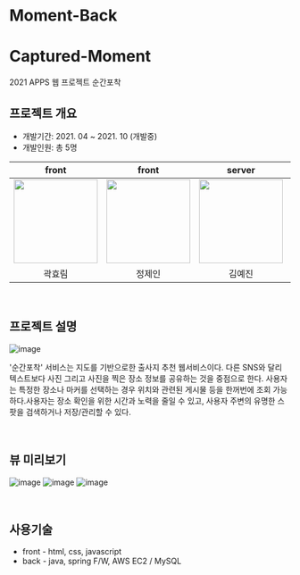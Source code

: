 # Moment-Back

# Captured-Moment
2021 APPS 웹 프로젝트 순간포착

## 프로젝트 개요

- 개발기간: 2021. 04 ~ 2021. 10 (개발중)
- 개발인원: 총 5명

|front|front|server|server|server|
|:--:|:--:|:--:|:--:|:--:|
|<img src="https://user-images.githubusercontent.com/68391767/135872215-726c3e92-6c0b-4c01-8a3e-1a7f816bd1c8.png" width="150px">|<img src="https://user-images.githubusercontent.com/68391767/135872620-a97fe728-dfc0-4052-8acc-70f367d13286.png" width="150px">|<img src="https://user-images.githubusercontent.com/68391767/135872286-e64263c0-0c4b-4b2d-bf2f-3671290cc906.jpeg" width="150px">|<img src="https://user-images.githubusercontent.com/68391767/135872357-7a712b66-137b-4f02-9add-7f85e5c2bcaa.png" width="150px">|<img src="https://user-images.githubusercontent.com/68391767/135872371-1aff0285-be72-4870-b681-9e8cbe7381f5.png" width="150px">|
|곽효림|정제인|김예진|김혜수|장현애|

<br>

## 프로젝트 설명

![image](https://user-images.githubusercontent.com/68391767/135871561-4996a4cf-c51f-4ef0-aac6-029d61182d0c.png)

'순간포착' 서비스는 지도를 기반으로한 출사지 추천 웹서비스이다. 다른 SNS와 달리 텍스트보다 사진 그리고 사진을 찍은 장소 정보를 공유하는 것을 중점으로 한다. 사용자는 특정한 장소나 마커를 선택하는 경우 위치와 관련된 게시물 등을 한꺼번에 조회 가능하다.사용자는 장소 확인을 위한 시간과 노력을 줄일 수 있고, 사용자 주변의 유명한 스팟을 검색하거나 저장/관리할 수 있다.

<br>

## 뷰 미리보기

![image](https://user-images.githubusercontent.com/68391767/135871642-58583506-550b-4e71-876d-ae05bf802138.png)
![image](https://user-images.githubusercontent.com/68391767/135871668-ce7642d3-d2b3-492e-98a9-688a295407bf.png)
![image](https://user-images.githubusercontent.com/68391767/135872912-422a0ee6-d766-45d2-af5d-75e2f846b70f.png)


<br>

## 사용기술

- front - html, css, javascript
- back - java, spring F/W, AWS EC2 / MySQL

